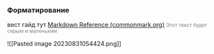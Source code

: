 ### Форматирование
вест гайд тут [Markdown Reference (commonmark.org)](https://commonmark.org/help/)
<small style="color: gray;">Этот текст будет серым и маленьким</small>

![[Pasted image 20230831054424.png]]
